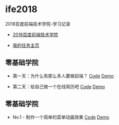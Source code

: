 # ife2018

2018百度前端技术学院-学习记录
- [2018百度前端技术学院](http://ife.baidu.com/)

- [我的任务主页](https://github.com/tyrionyu/ife2018)

## 零基础学院
- 第一天：为什么有那么多人要做前端？
 [Code]() [Demo]()

- 第二天：给自己做一个在线简历吧
[Code](https://github.com/tyrionyu/ife2018/tree/master/front-end/task01) [Demo](https://tyrionyu.com/ife2018/front-end/task01)

## 零基础学院
- No.1 - 制作一个简单的菜单动画效果
[Code](https://github.com/tyrionyu/ife2018/tree/master/css-animation/task01) [Demo](https://tyrionyu.com/ife2018/css-animation/task01)

